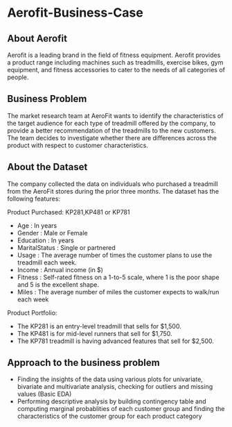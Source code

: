 # Aerofit-Business-Case

## About Aerofit
Aerofit is a leading brand in the field of fitness equipment. Aerofit provides a product range including machines such as treadmills, exercise bikes, gym equipment, and fitness accessories to cater to the needs of all categories of people.

## Business Problem
The market research team at AeroFit wants to identify the characteristics of the target audience for each type of treadmill offered by the company, to provide a better recommendation of the treadmills to the new customers. The team decides to investigate whether there are differences across the product with respect to customer characteristics.

## About the Dataset
The company collected the data on individuals who purchased a treadmill from the AeroFit stores during the prior three months. The dataset has the following features:

Product Purchased: KP281,KP481 or KP781
- Age              : In years
- Gender           : Male or Female
- Education        : In years
- MaritalStatus    : Single or partnered
- Usage            : The average number of times the customer plans to use the treadmill each week.
- Income           : Annual income (in $)
- Fitness          : Self-rated fitness on a 1-to-5 scale, where 1 is the poor shape and 5 is the excellent shape.
- Miles            : The average number of miles the customer expects to walk/run each week

Product Portfolio:
- The KP281 is an entry-level treadmill that sells for $1,500.
- The KP481 is for mid-level runners that sell for $1,750.
- The KP781 treadmill is having advanced features that sell for $2,500.

## Approach to the business problem
- Finding the insights of the data using various plots for univariate, bivariate and multivariate analysis, checking for outliers and missing values (Basic EDA)
- Performing descriptive analysis by building contingency table and computing marginal probablities of each customer group and finding the characteristics of the customer group for each product category
  
